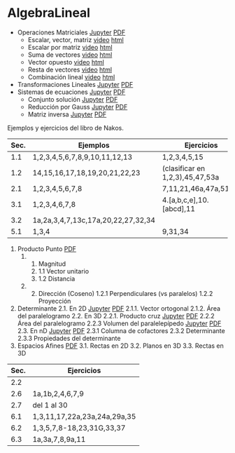 # AlgebraLineal

* Operaciones Matriciales [Jupyter](AL001.000_Op_matrices.ipynb) [PDF](AL001.000_Op_matrices.pdf)
   * Escalar, vector, matriz <a href="cap02a.mp4">video</a> <a href="cap02a/cap00present.html">html</a>
   * Escalar por matriz <a href="cap02b.mp4">video</a> <a href="cap02b/cap00present.html">html</a>
   * Suma de vectores <a href="cap02c.mp4">video</a> <a href="cap02c/cap00present.html">html</a>
   * Vector opuesto <a href="cap02d.mp4">video</a> <a href="cap02d/cap00present.html">html</a>
   * Resta de vectores <a href="cap02e.mp4">video</a> <a href="cap02e/cap00present.html">html</a>
   * Combinación lineal <a href="cap02f.mp4">video</a> <a href="cap02f/ap00present.html">html</a>
* Transformaciones Lineales [Jupyter](AL002.000_Tr_mat.ipynb) [PDF](AL002.000_Tr_mat.pdf)
* Sistemas de ecuaciones [Jupyter](AL003.000_Sis_ecu.ipynb) [PDF](AL003.000_Sis_ecu.pdf)
   * Conjunto solución  [Jupyter](AL003.300_Conj_sol.ipynb) [PDF](AL003.300_Conj_sol.pdf)
   * Reducción por Gauss  [Jupyter](AL003.500_Gauss.ipynb) [PDF](AL003.500_Gauss.pdf)
   * Matriz inversa [Jupyter](AL_003.700_Inversa.ipynb) [PDF](AL_003.700_Inversa.pdf)

Ejemplos y ejercicios del libro de Nakos.

|Sec.|Ejemplos|Ejercicios|
|----|--------|----------|
|1.1|1,2,3,4,5,6,7,8,9,10,11,12,13|1,2,3,4,5,15|
|1.2|14,15,16,17,18,19,20,21,22,23|(clasificar en 1,2,3),45,47,53a|
|2.1|1,2,3,4,5,6,7,8|7,11,21,46a,47a,51,52|
|3.1|1,2,3,4,6,7,8|4.[a,b,c,e],10.[abcd],11|
|3.2|1a,2a,3,4,7,13c,17a,20,22,27,32,34|
|5.1|1,3,4|9,31,34|
   
1. Producto  Punto [PDF](Producto_punto.pdf)
   1. 1. Magnitud
        1. 1.1 Vector unitario
        1. 1.2 Distancia
    1. 2. Dirección (Coseno)
         1.2.1 Perpendiculares (vs paralelos)
         1.2.2 Proyección
2. Determinante
   2.1. En 2D [Jupyter](AL005.00_Det2d.ipynb) [PDF](AL005.00_Det2d.pdf)
        2.1.1. Vector ortogonal
        2.1.2. Área del paralelogramo
   2.2. En 3D
        2.2.1. Producto cruz  [Jupyter](AL005.300_ProdCruz.ipynb) [PDF](AL005.300_ProdCruz.pdf)
        2.2.2 Área del paralelogramo
        2.2.3 Volumen del paralelepípedo  [Jupyter](AL005.600_Det3d.ipynb) [PDF](AL005.600_Det3d.pdf)
   2.3. En nD [Jupyter](AL_005.800_Det.ipynb) [PDF](AL_005.800_Det.pdf)
        2.3.1 Columna de cofactores
        2.3.2 Determinante
        2.3.3 Propiedades del determinante
3. Espacios Afines [PDF](AL_006.000_Rectas_Planos.ipynb)
   3.1. Rectas en 2D
   3.2. Planos en 3D
   3.3. Rectas en 3D
   


|Sec.|Ejercicios|
|----|----------|
|2.2| |
|2.6| 1a,1b,2,4,6,7,9 |
|2.7| del 1 al 30 |
|6.1| 1,3,11,17,22a,23a,24a,29a,35 |
|6.2| 1,3,5,7,8-18,23,31G,33,37 |
|6.3| 1a,3a,7,8,9a,11 |

